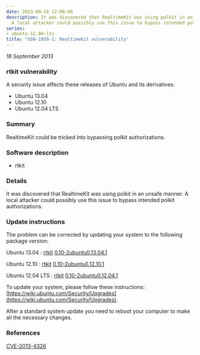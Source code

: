 ```yaml
---
date: 2013-09-18 12:00:00
description: It was discovered that RealtimeKit was using polkit in an unsafe manner.
  A local attacker could possibly use this issue to bypass intended polkit authorizations.
series:
- ubuntu-12.04-lts
title: "USN-1959-1: RealtimeKit vulnerability"
---
```


*18 September 2013*

### rtkit vulnerability

A security issue affects these releases of Ubuntu and its derivatives:

* Ubuntu 13.04
* Ubuntu 12.10
* Ubuntu 12.04 LTS

### Summary

RealtimeKit could be tricked into bypassing polkit authorizations. 

### Software description

* rtkit 

### Details

It was discovered that RealtimeKit was using polkit in an unsafe manner. A local attacker could possibly use this issue to bypass intended polkit authorizations. 

### Update instructions

The problem can be corrected by updating your system to the following package version:

Ubuntu 13.04
 : [rtkit](https://launchpad.net/ubuntu/+source/rtkit) <span> [0.10-2ubuntu0.13.04.1](https://launchpad.net/ubuntu/+source/rtkit/0.10-2ubuntu0.13.04.1) </span> 

Ubuntu 12.10
 : [rtkit](https://launchpad.net/ubuntu/+source/rtkit) <span> [0.10-2ubuntu0.12.10.1](https://launchpad.net/ubuntu/+source/rtkit/0.10-2ubuntu0.12.10.1) </span> 

Ubuntu 12.04 LTS
 : [rtkit](https://launchpad.net/ubuntu/+source/rtkit) <span> [0.10-2ubuntu0.12.04.1](https://launchpad.net/ubuntu/+source/rtkit/0.10-2ubuntu0.12.04.1) </span> 

To update your system, please follow these instructions: [https://wiki.ubuntu.com/Security/Upgrades](https://wiki.ubuntu.com/Security/Upgrades).

After a standard system update you need to reboot your computer to make all the necessary changes. 

### References

 
 [CVE-2013-4326](http://people.ubuntu.com/~ubuntu-security/cve/CVE-2013-4326)